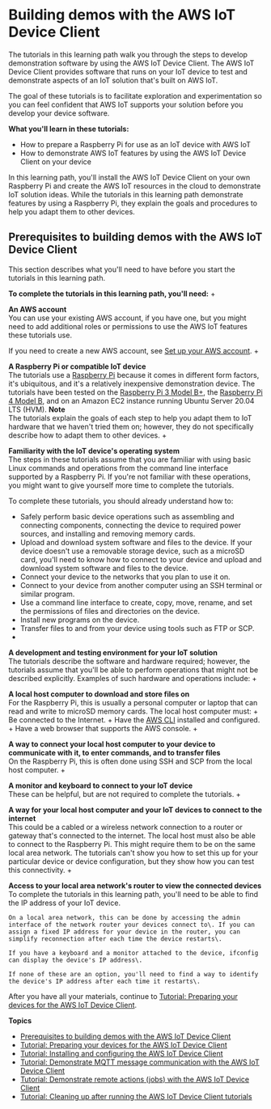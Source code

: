 # Building demos with the AWS IoT Device Client<a name="iot-tutorials-dc-intro"></a>

The tutorials in this learning path walk you through the steps to develop demonstration software by using the AWS IoT Device Client\. The AWS IoT Device Client provides software that runs on your IoT device to test and demonstrate aspects of an IoT solution that's built on AWS IoT\.

The goal of these tutorials is to facilitate exploration and experimentation so you can feel confident that AWS IoT supports your solution before you develop your device software\.

**What you'll learn in these tutorials:**
+ How to prepare a Raspberry Pi for use as an IoT device with AWS IoT
+ How to demonstrate AWS IoT features by using the AWS IoT Device Client on your device

In this learning path, you'll install the AWS IoT Device Client on your own Raspberry Pi and create the AWS IoT resources in the cloud to demonstrate IoT solution ideas\. While the tutorials in this learning path demonstrate features by using a Raspberry Pi, they explain the goals and procedures to help you adapt them to other devices\.

## Prerequisites to building demos with the AWS IoT Device Client<a name="iot-dc-tutorial-overview"></a>

This section describes what you'll need to have before you start the tutorials in this learning path\.

**To complete the tutorials in this learning path, you'll need:**
+ 

**An AWS account**  
You can use your existing AWS account, if you have one, but you might need to add additional roles or permissions to use the AWS IoT features these tutorials use\.

  If you need to create a new AWS account, see [Set up your AWS account](setting-up.md)\.
+ 

**A Raspberry Pi or compatible IoT device**  
The tutorials use a [Raspberry Pi](https://www.raspberrypi.org/) because it comes in different form factors, it's ubiquitous, and it's a relatively inexpensive demonstration device\. The tutorials have been tested on the [Raspberry Pi 3 Model B\+](https://www.raspberrypi.com/products/raspberry-pi-3-model-b-plus/), the [Raspberry Pi 4 Model B](https://www.raspberrypi.com/products/raspberry-pi-4-model-b/), and on an Amazon EC2 instance running Ubuntu Server 20\.04 LTS \(HVM\)\. 
**Note**  
The tutorials explain the goals of each step to help you adapt them to IoT hardware that we haven't tried them on; however, they do not specifically describe how to adapt them to other devices\.
+ 

**Familiarity with the IoT device's operating system**  
The steps in these tutorials assume that you are familiar with using basic Linux commands and operations from the command line interface supported by a Raspberry Pi\. If you're not familiar with these operations, you might want to give yourself more time to complete the tutorials\.

  To complete these tutorials, you should already understand how to:
  + Safely perform basic device operations such as assembling and connecting components, connecting the device to required power sources, and installing and removing memory cards\.
  + Upload and download system software and files to the device\. If your device doesn't use a removable storage device, such as a microSD card, you'll need to know how to connect to your device and upload and download system software and files to the device\.
  + Connect your device to the networks that you plan to use it on\.
  + Connect to your device from another computer using an SSH terminal or similar program\.
  + Use a command line interface to create, copy, move, rename, and set the permissions of files and directories on the device\.
  + Install new programs on the device\.
  + Transfer files to and from your device using tools such as FTP or SCP\.
+ 

**A development and testing environment for your IoT solution**  
The tutorials describe the software and hardware required; however, the tutorials assume that you'll be able to perform operations that might not be described explicitly\. Examples of such hardware and operations include:
  + 

**A local host computer to download and store files on**  
For the Raspberry Pi, this is usually a personal computer or laptop that can read and write to microSD memory cards\. The local host computer must:
    + Be connected to the Internet\.
    + Have the [AWS CLI](http://aws.amazon.com/cli/) installed and configured\.
    + Have a web browser that supports the AWS console\.
  + 

**A way to connect your local host computer to your device to communicate with it, to enter commands, and to transfer files**  
On the Raspberry Pi, this is often done using SSH and SCP from the local host computer\.
  + 

**A monitor and keyboard to connect to your IoT device**  
These can be helpful, but are not required to complete the tutorials\.
  + 

**A way for your local host computer and your IoT devices to connect to the internet**  
This could be a cabled or a wireless network connection to a router or gateway that's connected to the internet\. The local host must also be able to connect to the Raspberry Pi\. This might require them to be on the same local area network\. The tutorials can't show you how to set this up for your particular device or device configuration, but they show how you can test this connectivity\.
  + 

**Access to your local area network's router to view the connected devices**  
To complete the tutorials in this learning path, you'll need to be able to find the IP address of your IoT device\.

    On a local area network, this can be done by accessing the admin interface of the network router your devices connect to\. If you can assign a fixed IP address for your device in the router, you can simplify reconnection after each time the device restarts\.

    If you have a keyboard and a monitor attached to the device, ifconfig can display the device's IP address\.

    If none of these are an option, you'll need to find a way to identify the device's IP address after each time it restarts\. 

After you have all your materials, continue to [Tutorial: Preparing your devices for the AWS IoT Device Client](iot-dc-prepare-device.md)\. 

**Topics**
+ [Prerequisites to building demos with the AWS IoT Device Client](#iot-dc-tutorial-overview)
+ [Tutorial: Preparing your devices for the AWS IoT Device Client](iot-dc-prepare-device.md)
+ [Tutorial: Installing and configuring the AWS IoT Device Client](iot-dc-install-dc.md)
+ [Tutorial: Demonstrate MQTT message communication with the AWS IoT Device Client](iot-dc-testconn.md)
+ [Tutorial: Demonstrate remote actions \(jobs\) with the AWS IoT Device Client](iot-dc-runjobs.md)
+ [Tutorial: Cleaning up after running the AWS IoT Device Client tutorials](iot-dc-cleanup.md)